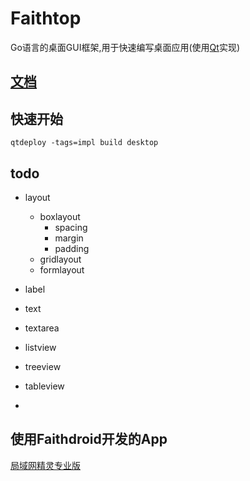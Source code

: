 # Faithtop
Go语言的桌面GUI框架,用于快速编写桌面应用(使用[Qt](https://github.com/therecipe/qt)实现)

## [文档](https://github.com/gofaith/faithtop/wiki)

## 快速开始

```shell
qtdeploy -tags=impl build desktop
```

## todo

- layout
    - boxlayout
        - spacing
        - margin
        - padding
    - gridlayout
    - formlayout

- label
- text
- textarea
- listview
- treeview
- tableview
- 

## 使用Faithdroid开发的App

[局域网精灵专业版](https://jywjl.github.io)
